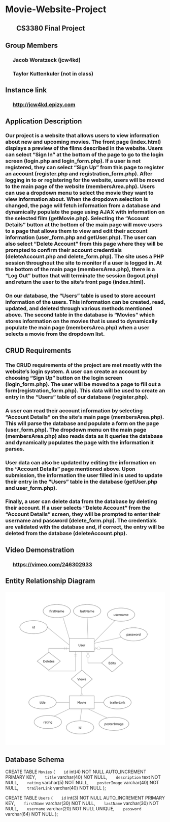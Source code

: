 # Movie-Website-Project
## &nbsp;&nbsp;&nbsp;&nbsp;&nbsp;&nbsp; CS3380 Final Project

## Group Members
### &nbsp;&nbsp;&nbsp;&nbsp;&nbsp;&nbsp;Jacob Woratzeck (jcw4kd)
### &nbsp;&nbsp;&nbsp;&nbsp;&nbsp;&nbsp;Taylor Kuttenkuler (not in class)

## Instance link
### &nbsp;&nbsp;&nbsp;&nbsp;&nbsp;&nbsp;http://jcw4kd.epizy.com

## Application Description

### Our project is a website that allows users to view information about new and upcoming movies. The front page (index.html) displays a preview of the films described in the website. Users can select “Sign In” at the bottom of the page to go to the login screen (login.php and login_form.php). If a user is not registered, they can select “Sign Up” from this page to register an account (register.php and registration_form.php). After logging in to or registering for the website, users will be moved to the main page of the website (membersArea.php). Users can use a dropdown menu to select the movie they want to view information about. When the dropdown selection is changed, the page will fetch information from a database and dynamically populate the page using AJAX with information on the selected film (getMovie.php). Selecting the “Account Details” button at the bottom of the main page will move users to a page that allows them to view and edit their account information (user_form.php and getUser.php). The user can also select “Delete Account” from this page where they will be prompted to confirm their account credentials (deleteAccount.php and delete_form.php). The site uses a PHP session throughout the site to monitor if a user is logged in. At the bottom of the main page (membersArea.php), there is a “Log Out” button that will terminate the session (logout.php) and return the user to the site’s front page (index.html).

### On our database, the “Users” table is used to store account information of the users. This information can be created, read, updated, and deleted through various methods mentioned above. The second table in the database is “Movies” which stores information on the movies that is used to dynamically populate the main page (membersArea.php) when a user selects a movie from the dropdown list.

## CRUD Requirements
### The CRUD requirements of the project are met mostly with the website’s login system. A user can create an account by choosing “Sign Up” button on the login screen (login_form.php). The user will be moved to a page to fill out a form(registration_form.php). This data will be used to create an entry in the “Users” table of our database (register.php).

### A user can read their account information by selecting “Account Details” on the site’s main page (membersArea.php). This will parse the database and populate a form on the page (user_form.php). The dropdown menu on the main page (membersArea.php) also reads data as it queries the database and dynamically populates the page with the information it parses. 

### User data can also be updated by editing the information on the “Account Details” page mentioned above. Upon submission, the information the user filled in is used to update their entry in the “Users” table in the database (getUser.php and user_form.php). 

### Finally, a user can delete data from the database by deleting their account. If a user selects “Delete Account” from the “Account Details” screen, they will be prompted to enter their username and password (delete_form.php). The credentials are validated with the database and, if correct, the entry will be deleted from the database (deleteAccount.php).

## Video Demonstration
### &nbsp;&nbsp;&nbsp;&nbsp;&nbsp;&nbsp;https://vimeo.com/246302933

## Entity Relationship Diagram
### ![MovieWebsiteERD](/MovieWebsiteERD.png)

## Database Schema
CREATE TABLE `Movies` (
&nbsp;&nbsp;&nbsp;&nbsp;&nbsp;&nbsp;`id` int(4) NOT NULL AUTO_INCREMENT PRIMARY KEY,
&nbsp;&nbsp;&nbsp;&nbsp;&nbsp;&nbsp;`title` varchar(40) NOT NULL,
&nbsp;&nbsp;&nbsp;&nbsp;&nbsp;&nbsp;`description` text NOT NULL,
&nbsp;&nbsp;&nbsp;&nbsp;&nbsp;&nbsp;`rating` varchar(5) NOT NULL,
&nbsp;&nbsp;&nbsp;&nbsp;&nbsp;&nbsp;`posterImage` varchar(40) NOT NULL,
&nbsp;&nbsp;&nbsp;&nbsp;&nbsp;&nbsp;`trailerLink` varchar(40) NOT NULL
); 

CREATE TABLE `Users` (
&nbsp;&nbsp;&nbsp;&nbsp;&nbsp;&nbsp;`id` int(3) NOT NULL AUTO_INCREMENT PRIMARY KEY,
&nbsp;&nbsp;&nbsp;&nbsp;&nbsp;&nbsp;`firstName` varchar(30) NOT NULL,
&nbsp;&nbsp;&nbsp;&nbsp;&nbsp;&nbsp;`lastName` varchar(30) NOT NULL,
&nbsp;&nbsp;&nbsp;&nbsp;&nbsp;&nbsp;`username` varchar(20) NOT NULL UNIQUE,
&nbsp;&nbsp;&nbsp;&nbsp;&nbsp;&nbsp;`password` varchar(64) NOT NULL
);

